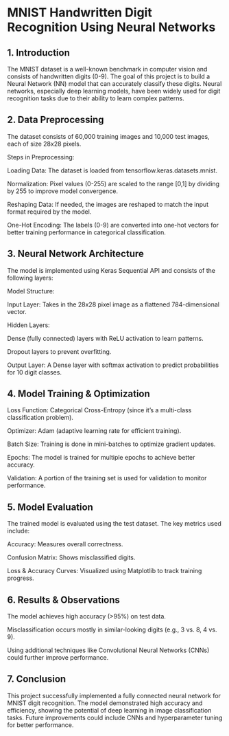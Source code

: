 # MNIST Handwritten Digit Recognition Using Neural Networks

## 1. Introduction

The MNIST dataset is a well-known benchmark in computer vision and consists of handwritten digits (0-9). The goal of this project is to build a Neural Network (NN) model that can accurately classify these digits. Neural networks, especially deep learning models, have been widely used for digit recognition tasks due to their ability to learn complex patterns.

## 2. Data Preprocessing

The dataset consists of 60,000 training images and 10,000 test images, each of size 28x28 pixels.

Steps in Preprocessing:

Loading Data: The dataset is loaded from tensorflow.keras.datasets.mnist.

Normalization: Pixel values (0-255) are scaled to the range [0,1] by dividing by 255 to improve model convergence.

Reshaping Data: If needed, the images are reshaped to match the input format required by the model.

One-Hot Encoding: The labels (0-9) are converted into one-hot vectors for better training performance in categorical classification.

## 3. Neural Network Architecture

The model is implemented using Keras Sequential API and consists of the following layers:

Model Structure:

Input Layer: Takes in the 28x28 pixel image as a flattened 784-dimensional vector.

Hidden Layers:

Dense (fully connected) layers with ReLU activation to learn patterns.

Dropout layers to prevent overfitting.

Output Layer: A Dense layer with softmax activation to predict probabilities for 10 digit classes.

## 4. Model Training & Optimization

Loss Function: Categorical Cross-Entropy (since it’s a multi-class classification problem).

Optimizer: Adam (adaptive learning rate for efficient training).

Batch Size: Training is done in mini-batches to optimize gradient updates.

Epochs: The model is trained for multiple epochs to achieve better accuracy.

Validation: A portion of the training set is used for validation to monitor performance.

## 5. Model Evaluation

The trained model is evaluated using the test dataset. The key metrics used include:

Accuracy: Measures overall correctness.

Confusion Matrix: Shows misclassified digits.

Loss & Accuracy Curves: Visualized using Matplotlib to track training progress.

## 6. Results & Observations

The model achieves high accuracy (>95%) on test data.

Misclassification occurs mostly in similar-looking digits (e.g., 3 vs. 8, 4 vs. 9).

Using additional techniques like Convolutional Neural Networks (CNNs) could further improve performance.

## 7. Conclusion

This project successfully implemented a fully connected neural network for MNIST digit recognition. The model demonstrated high accuracy and efficiency, showing the potential of deep learning in image classification tasks. Future improvements could include CNNs and hyperparameter tuning for better performance.
